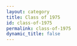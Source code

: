 ```yaml
---
layout: category
title: Class of 1975
id: class-of-1975
permalink: class-of-1975
dynamic_title: false
---
```

